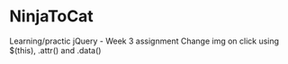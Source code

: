 # NinjaToCat
Learning/practic jQuery - Week 3 assignment
Change img on click using $(this), .attr() and .data()
